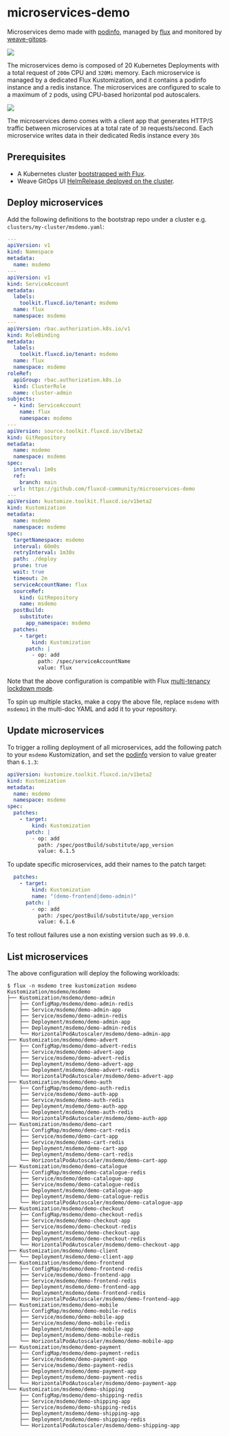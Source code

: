 # microservices-demo

Microservices demo made with
[podinfo](https://github.com/stefanprodan/podinfo),
managed by [flux](https://github.com/fluxcd/flux2)
and monitored by [weave-gitops](https://github.com/weaveworks/weave-gitops).

![](docs/img/weave-gitops-msdemo.png)

The microservices demo is composed of 20 Kubernetes Deployments
with a total request of `200m` CPU and `320Mi` memory.
Each microservice is managed by a dedicated Flux Kustomization, and it contains
a podinfo instance and a redis instance. The microservices are configured to
scale to a maximum of `2` pods, using CPU-based horizontal pod autoscalers.

![](docs/img/linkerd-msdemo.png)

The microservices demo comes with a client app that generates HTTP/S
traffic between microservices at a total rate of `30` requests/second.
Each microservice writes data in their dedicated Redis instance every `30s`

## Prerequisites 

* A Kubernetes cluster [bootstrapped with Flux](https://fluxcd.io/docs/installation/).
* Weave GitOps UI [HelmRelease deployed on the cluster](https://docs.gitops.weave.works/docs/getting-started/).

## Deploy microservices

Add the following definitions to the bootstrap repo under a cluster e.g. `clusters/my-cluster/msdemo.yaml`:

```yaml
---
apiVersion: v1
kind: Namespace
metadata:
  name: msdemo
---
apiVersion: v1
kind: ServiceAccount
metadata:
  labels:
    toolkit.fluxcd.io/tenant: msdemo
  name: flux
  namespace: msdemo
---
apiVersion: rbac.authorization.k8s.io/v1
kind: RoleBinding
metadata:
  labels:
    toolkit.fluxcd.io/tenant: msdemo
  name: flux
  namespace: msdemo
roleRef:
  apiGroup: rbac.authorization.k8s.io
  kind: ClusterRole
  name: cluster-admin
subjects:
  - kind: ServiceAccount
    name: flux
    namespace: msdemo
---
apiVersion: source.toolkit.fluxcd.io/v1beta2
kind: GitRepository
metadata:
  name: msdemo
  namespace: msdemo
spec:
  interval: 1m0s
  ref:
    branch: main
  url: https://github.com/fluxcd-community/microservices-demo
---
apiVersion: kustomize.toolkit.fluxcd.io/v1beta2
kind: Kustomization
metadata:
  name: msdemo
  namespace: msdemo
spec:
  targetNamespace: msdemo
  interval: 60m0s
  retryInterval: 1m30s
  path: ./deploy
  prune: true
  wait: true
  timeout: 2m
  serviceAccountName: flux
  sourceRef:
    kind: GitRepository
    name: msdemo
  postBuild:
    substitute:
      app_namespace: msdemo
  patches:
    - target:
        kind: Kustomization
      patch: |
        - op: add
          path: /spec/serviceAccountName
          value: flux
```

Note that the above configuration is compatible with Flux
[multi-tenancy lockdown mode](https://fluxcd.io/docs/installation/#multi-tenancy-lockdown).

To spin up multiple stacks, make a copy the above file, replace `msdemo` with `msdemo1` in
the multi-doc YAML and add it to your repository.

## Update microservices

To trigger a rolling deployment of all microservices, add the following patch to your `msdemo` Kustomization,
and set the [podinfo](https://github.com/stefanprodan/podinfo/releases) version to value greater than `6.1.3`:

```yaml
apiVersion: kustomize.toolkit.fluxcd.io/v1beta2
kind: Kustomization
metadata:
  name: msdemo
  namespace: msdemo
spec:
  patches:
    - target:
        kind: Kustomization
      patch: |
        - op: add
          path: /spec/postBuild/substitute/app_version
          value: 6.1.5
```

To update specific microservices, add their names to the patch target:

```yaml
  patches:
    - target:
        kind: Kustomization
        name: "(demo-frontend|demo-admin)"
      patch: |
        - op: add
          path: /spec/postBuild/substitute/app_version
          value: 6.1.6
```

To test rollout failures use a non existing version such as `99.0.0`.

## List microservices

The above configuration will deploy the following workloads:

```console
$ flux -n msdemo tree kustomization msdemo
Kustomization/msdemo/msdemo
├── Kustomization/msdemo/demo-admin
│   ├── ConfigMap/msdemo/demo-admin-redis
│   ├── Service/msdemo/demo-admin-app
│   ├── Service/msdemo/demo-admin-redis
│   ├── Deployment/msdemo/demo-admin-app
│   ├── Deployment/msdemo/demo-admin-redis
│   └── HorizontalPodAutoscaler/msdemo/demo-admin-app
├── Kustomization/msdemo/demo-advert
│   ├── ConfigMap/msdemo/demo-advert-redis
│   ├── Service/msdemo/demo-advert-app
│   ├── Service/msdemo/demo-advert-redis
│   ├── Deployment/msdemo/demo-advert-app
│   ├── Deployment/msdemo/demo-advert-redis
│   └── HorizontalPodAutoscaler/msdemo/demo-advert-app
├── Kustomization/msdemo/demo-auth
│   ├── ConfigMap/msdemo/demo-auth-redis
│   ├── Service/msdemo/demo-auth-app
│   ├── Service/msdemo/demo-auth-redis
│   ├── Deployment/msdemo/demo-auth-app
│   ├── Deployment/msdemo/demo-auth-redis
│   └── HorizontalPodAutoscaler/msdemo/demo-auth-app
├── Kustomization/msdemo/demo-cart
│   ├── ConfigMap/msdemo/demo-cart-redis
│   ├── Service/msdemo/demo-cart-app
│   ├── Service/msdemo/demo-cart-redis
│   ├── Deployment/msdemo/demo-cart-app
│   ├── Deployment/msdemo/demo-cart-redis
│   └── HorizontalPodAutoscaler/msdemo/demo-cart-app
├── Kustomization/msdemo/demo-catalogue
│   ├── ConfigMap/msdemo/demo-catalogue-redis
│   ├── Service/msdemo/demo-catalogue-app
│   ├── Service/msdemo/demo-catalogue-redis
│   ├── Deployment/msdemo/demo-catalogue-app
│   ├── Deployment/msdemo/demo-catalogue-redis
│   └── HorizontalPodAutoscaler/msdemo/demo-catalogue-app
├── Kustomization/msdemo/demo-checkout
│   ├── ConfigMap/msdemo/demo-checkout-redis
│   ├── Service/msdemo/demo-checkout-app
│   ├── Service/msdemo/demo-checkout-redis
│   ├── Deployment/msdemo/demo-checkout-app
│   ├── Deployment/msdemo/demo-checkout-redis
│   └── HorizontalPodAutoscaler/msdemo/demo-checkout-app
├── Kustomization/msdemo/demo-client
│   └── Deployment/msdemo/demo-client-app
├── Kustomization/msdemo/demo-frontend
│   ├── ConfigMap/msdemo/demo-frontend-redis
│   ├── Service/msdemo/demo-frontend-app
│   ├── Service/msdemo/demo-frontend-redis
│   ├── Deployment/msdemo/demo-frontend-app
│   ├── Deployment/msdemo/demo-frontend-redis
│   └── HorizontalPodAutoscaler/msdemo/demo-frontend-app
├── Kustomization/msdemo/demo-mobile
│   ├── ConfigMap/msdemo/demo-mobile-redis
│   ├── Service/msdemo/demo-mobile-app
│   ├── Service/msdemo/demo-mobile-redis
│   ├── Deployment/msdemo/demo-mobile-app
│   ├── Deployment/msdemo/demo-mobile-redis
│   └── HorizontalPodAutoscaler/msdemo/demo-mobile-app
├── Kustomization/msdemo/demo-payment
│   ├── ConfigMap/msdemo/demo-payment-redis
│   ├── Service/msdemo/demo-payment-app
│   ├── Service/msdemo/demo-payment-redis
│   ├── Deployment/msdemo/demo-payment-app
│   ├── Deployment/msdemo/demo-payment-redis
│   └── HorizontalPodAutoscaler/msdemo/demo-payment-app
└── Kustomization/msdemo/demo-shipping
    ├── ConfigMap/msdemo/demo-shipping-redis
    ├── Service/msdemo/demo-shipping-app
    ├── Service/msdemo/demo-shipping-redis
    ├── Deployment/msdemo/demo-shipping-app
    ├── Deployment/msdemo/demo-shipping-redis
    └── HorizontalPodAutoscaler/msdemo/demo-shipping-app
```

